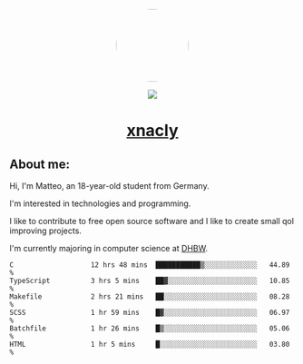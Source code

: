 <p align="center">
  <img style="border-radius: 100px" width="128" height="128" src="https://avatars.githubusercontent.com/u/47723417?v=4"/>
</p>
<p align="center">
  <img src="https://komarev.com/ghpvc/?username=xnacly&&style=flat-square"/>
</p>

<h1 align="center"><a href="https://xnacly.me/"> xnacly</a> </h1>

<h2> About me:</h2>

<p>Hi, I'm Matteo, an 18-year-old student from Germany. </p>
<p>I'm interested in technologies and programming.</p>
<p>I like to contribute to free open source software and I like to create small qol improving projects.</p>
<p>I'm currently majoring in computer science at <a href="https://www.dhbw.de/startseite">DHBW</a>.</p>

<!--START_SECTION:waka-->

```text
C                   12 hrs 48 mins  ███████████▒░░░░░░░░░░░░░   44.89 %
TypeScript          3 hrs 5 mins    ██▓░░░░░░░░░░░░░░░░░░░░░░   10.85 %
Makefile            2 hrs 21 mins   ██░░░░░░░░░░░░░░░░░░░░░░░   08.28 %
SCSS                1 hr 59 mins    █▓░░░░░░░░░░░░░░░░░░░░░░░   06.97 %
Batchfile           1 hr 26 mins    █▒░░░░░░░░░░░░░░░░░░░░░░░   05.06 %
HTML                1 hr 5 mins     █░░░░░░░░░░░░░░░░░░░░░░░░   03.80 %
```

<!--END_SECTION:waka-->
